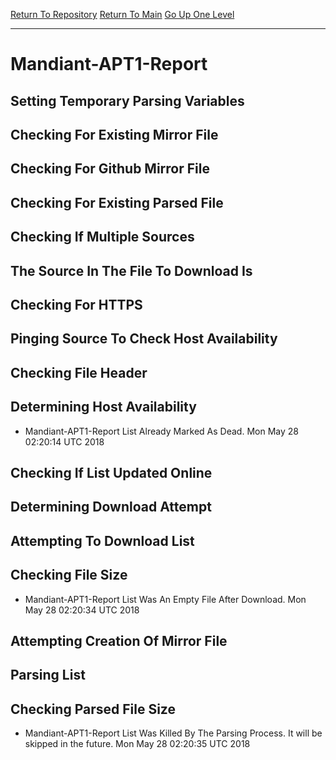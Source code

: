 [Return To Repository](https://github.com/deathbybandaid/piholeparser/)
[Return To Main](https://github.com/deathbybandaid/piholeparser/blob/master/RecentRunLogs/Mainlog.md)
[Go Up One Level](https://github.com/deathbybandaid/piholeparser/blob/master/RecentRunLogs/TopLevelScripts/30-Processing-External-Blacklists.md)
____________________________________
# Mandiant-APT1-Report
## Setting Temporary Parsing Variables
## Checking For Existing Mirror File
## Checking For Github Mirror File
## Checking For Existing Parsed File
## Checking If Multiple Sources
## The Source In The File To Download Is
## Checking For HTTPS
## Pinging Source To Check Host Availability
## Checking File Header
## Determining Host Availability
* Mandiant-APT1-Report List Already Marked As Dead. Mon May 28 02:20:14 UTC 2018
## Checking If List Updated Online
## Determining Download Attempt
## Attempting To Download List
## Checking File Size
* Mandiant-APT1-Report List Was An Empty File After Download. Mon May 28 02:20:34 UTC 2018
## Attempting Creation Of Mirror File
## Parsing List
## Checking Parsed File Size
* Mandiant-APT1-Report List Was Killed By The Parsing Process. It will be skipped in the future. Mon May 28 02:20:35 UTC 2018
